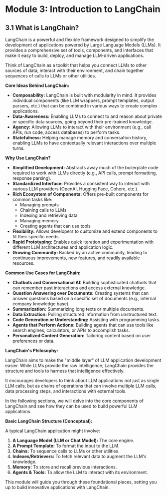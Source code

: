 # Module 3: Introduction to LangChain

## 3.1 What is LangChain?

LangChain is a powerful and flexible framework designed to simplify the development of applications powered by Large Language Models (LLMs). It provides a comprehensive set of tools, components, and interfaces that make it easy to build, deploy, and manage LLM-driven applications.

Think of LangChain as a toolkit that helps you connect LLMs to other sources of data, interact with their environment, and chain together sequences of calls to LLMs or other utilities.

**Core Ideas Behind LangChain:**

*   **Composability:** LangChain is built with modularity in mind. It provides individual components (like LLM wrappers, prompt templates, output parsers, etc.) that can be combined in various ways to create complex applications.
*   **Data-Awareness:** Enabling LLMs to connect to and reason about private or specific data sources, going beyond their pre-trained knowledge.
*   **Agency:** Allowing LLMs to interact with their environment (e.g., call APIs, run code, access databases) to perform tasks.
*   **Statefulness:** Helping manage memory and conversation history, enabling LLMs to have contextually relevant interactions over multiple turns.

**Why Use LangChain?**

*   **Simplified Development:** Abstracts away much of the boilerplate code required to work with LLMs directly (e.g., API calls, prompt formatting, response parsing).
*   **Standardized Interface:** Provides a consistent way to interact with various LLM providers (OpenAI, Hugging Face, Cohere, etc.).
*   **Rich Ecosystem of Components:** Offers pre-built components for common tasks like:
    *   Managing prompts
    *   Chaining calls to LLMs
    *   Indexing and retrieving data
    *   Managing memory
    *   Creating agents that can use tools
*   **Flexibility:** Allows developers to customize and extend components to fit their specific needs.
*   **Rapid Prototyping:** Enables quick iteration and experimentation with different LLM architectures and application logic.
*   **Growing Community:** Backed by an active community, leading to continuous improvements, new features, and readily available resources.

**Common Use Cases for LangChain:**

*   **Chatbots and Conversational AI:** Building sophisticated chatbots that can remember past interactions and access external knowledge.
*   **Question Answering over Documents:** Creating systems that can answer questions based on a specific set of documents (e.g., internal company knowledge base).
*   **Summarization:** Summarizing long texts or multiple documents.
*   **Data Extraction:** Pulling structured information from unstructured text.
*   **Code Generation or Understanding:** Assisting with programming tasks.
*   **Agents that Perform Actions:** Building agents that can use tools like search engines, calculators, or APIs to accomplish tasks.
*   **Personalized Content Generation:** Tailoring content based on user preferences or data.

**LangChain's Philosophy:**

LangChain aims to make the "middle layer" of LLM application development easier. While LLMs provide the raw intelligence, LangChain provides the structure and tools to harness that intelligence effectively.

It encourages developers to think about LLM applications not just as single LLM calls, but as chains of operations that can involve multiple LLM calls, data processing steps, and interactions with external tools.

In the following sections, we will delve into the core components of LangChain and see how they can be used to build powerful LLM applications.

**Basic LangChain Structure (Conceptual):**

A typical LangChain application might involve:

1.  **A Language Model (LLM or Chat Model):** The core engine.
2.  **A Prompt Template:** To format the input to the LLM.
3.  **Chains:** To sequence calls to LLMs or other utilities.
4.  **Indexes/Retrievers:** To fetch relevant data to augment the LLM's knowledge.
5.  **Memory:** To store and recall previous interactions.
6.  **Agents & Tools:** To allow the LLM to interact with its environment.

This module will guide you through these foundational pieces, setting you up to build innovative applications with LangChain.
